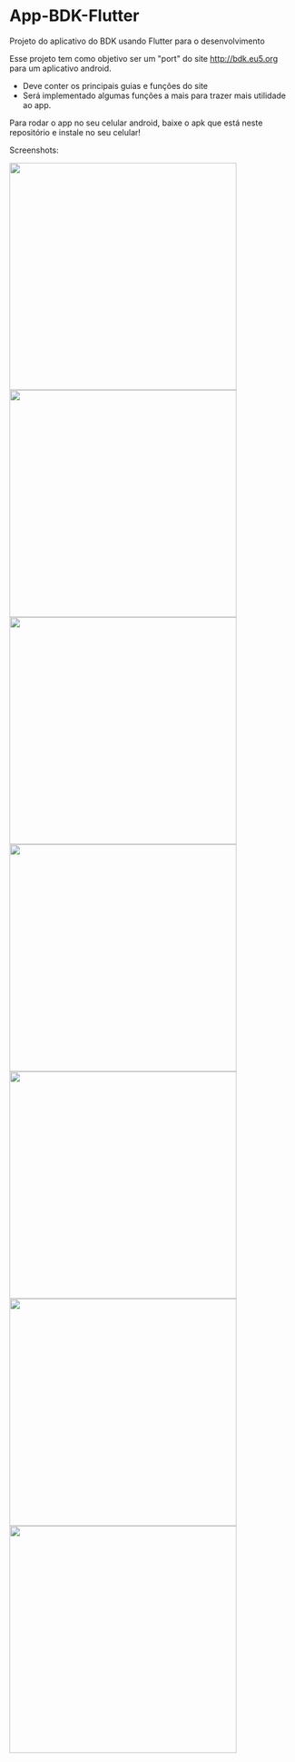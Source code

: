 # App-BDK-Flutter
Projeto do aplicativo do BDK usando Flutter para o desenvolvimento

Esse projeto tem como objetivo ser um "port" do site http://bdk.eu5.org para um aplicativo android.

 - Deve conter os principais guias e funções do site
 - Será implementado algumas funções a mais para trazer mais utilidade ao app.


Para rodar o app no seu celular android, baixe o apk que está neste repositório e instale no seu celular!

Screenshots:

<img src="https://i.imgur.com/MZrMcGQ.png" width="400"><img src="https://i.imgur.com/7QxzgbX.png" width="400"><img src="https://i.imgur.com/DbwZ3KG.png" width="400"><img src="https://i.imgur.com/eDZSoNW.png" width="400"><img src="https://i.imgur.com/CB6dG3y.png" width="400"><img src="https://i.imgur.com/yGFh6tV.png" width="400"><img src="https://i.imgur.com/rLfPtsN.png" width="400">


